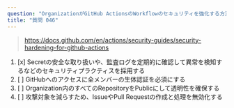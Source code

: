 ```yaml
---
question: "OrganizationがGitHub ActionsのWorkflowのセキュリティを強化する方法は？"
title: "質問 046"
---
```


> https://docs.github.com/en/actions/security-guides/security-hardening-for-github-actions
1. [x] Secretの安全な取り扱いや、監査ログを定期的に確認して異常を検知するなどのセキュリティプラクティスを採用する
1. [ ] GitHubへのアクセスに全メンバーの生体認証を必須にする
1. [ ] Organization内のすべてのRepositoryをPublicにして透明性を確保する
1. [ ] 攻撃対象を減らすため、IssueやPull Requestの作成と処理を無効化する